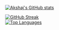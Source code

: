 [![Akshaj's GitHub stats](https://github-readme-stats.vercel.app/api?username=akshajy6)](https://github.com/anuraghazra/github-readme-stats)<br>

[![GitHub Streak](https://github-readme-streak-stats.herokuapp.com?user=Akshajy6&theme=tokyonight&date_format=M%20j%5B%2C%20Y%5D)](https://git.io/streak-stats)<br>
[![Top Languages](https://github-readme-stats.vercel.app/api/top-langs/?username=akshajy6&theme=tokyonight)](https://github.com/akshajy6/github-readme-stats)

